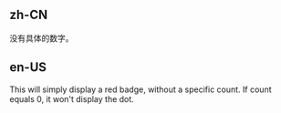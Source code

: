## zh-CN

没有具体的数字。

## en-US

This will simply display a red badge, without a specific count. If count equals 0, it won't display the dot.
